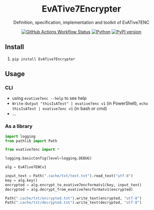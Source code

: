 <div align="center">

# EvATive7Encrypter

Definition, specification, implementation and toolkit of EvATive7ENC

[![GitHub Actions Workflow Status](https://img.shields.io/github/actions/workflow/status/EvATive7/EvATive7Encrypter/package.yml)](https://github.com/EvATive7/EvATive7Encrypter/actions)
[![Python](https://img.shields.io/pypi/pyversions/EvATive7Encrypter)](https://pypi.org/project/EvATive7Encrypter)
[![PyPI version](https://badge.fury.io/py/EvATive7Encrypter.svg)](https://pypi.org/project/EvATive7Encrypter)

</div>

## Install

1. `pip install EvATive7Encrypter`

## Usage

### CLI

- using `evative7enc --help` to see help
- `Write-Output "thisIsATest" | evative7enc v1` (in PowerShell), `echo thisIsATest | evative7enc v1` (in bash or cmd)
- ...

### As a library

```python
import logging
from pathlib import Path

from evative7enc import *

logging.basicConfig(level=logging.DEBUG)

alg = EvATive7ENCv1

input_text = Path(".cache/txt/text.txt").read_text("utf-8")
key = alg.key()
encrypted = alg.encrypt_to_evative7encformatv1(key, input_text)
decrypted = alg.decrypt_from_evative7encformatv1(encrypted)

Path(".cache/txt/encrypted.txt").write_text(encrypted, "utf-8")
Path(".cache/txt/decrypted.txt").write_text(decrypted, "utf-8")

```
